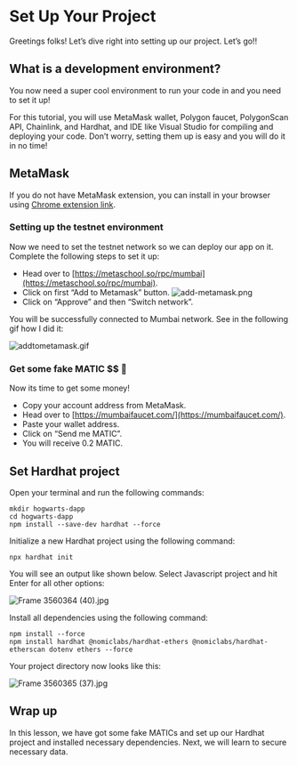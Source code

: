 # Set Up Your Project

Greetings folks! Let’s dive right into setting up our project. Let’s go!!

## What is a development environment?

You now need a super cool environment to run your code in and you need to set it up!

For this tutorial, you will use MetaMask wallet, Polygon faucet, PolygonScan API, Chainlink, and Hardhat, and IDE like Visual Studio for compiling and deploying your code. Don’t worry, setting them up is easy and you will do it in no time!

## MetaMask

If you do not have MetaMask extension, you can install in your browser using [Chrome extension link](https://chrome.google.com/webstore/detail/metamask/nkbihfbeogaeaoehlefnkodbefgpgknn).

### Setting up the testnet environment

Now we need to set the testnet network so we can deploy our app on it. Complete the following steps to set it up:

- Head over to [https://metaschool.so/rpc/mumbai](https://metaschool.so/rpc/mumbai).
- Click on first “Add to Metamask” button.
  ![add-metamask.png](https://github.com/0xmetaschool/Learning-Projects/blob/main/assests_for_all/Build%20Hogwarts%20Sorting%20Cap%20dApp%20on%20the%20Polygon%20Mumbai/Set%20Up%20Your%20Project/add-metamask.png?raw=true)
- Click on “Approve” and then “Switch network”.

You will be successfully connected to Mumbai network. See in the following gif how I did it:

![addtometamask.gif](https://github.com/0xmetaschool/Learning-Projects/blob/main/assests_for_all/Build%20Hogwarts%20Sorting%20Cap%20dApp%20on%20the%20Polygon%20Mumbai/Set%20Up%20Your%20Project/addtometamask.gif?raw=true)

### Get some fake MATIC $$ 🤑

Now its time to get some money!

- Copy your account address from MetaMask.
- Head over to [https://mumbaifaucet.com/](https://mumbaifaucet.com/).
- Paste your wallet address.
- Click on “Send me MATIC”.
- You will receive 0.2 MATIC.

## Set Hardhat project

Open your terminal and run the following commands:

```
mkdir hogwarts-dapp
cd hogwarts-dapp
npm install --save-dev hardhat --force
```

Initialize a new Hardhat project using the following command:

```
npx hardhat init
```

You will see an output like shown below. Select Javascript project and hit Enter for all other options:

![Frame 3560364 (40).jpg](<https://github.com/0xmetaschool/Learning-Projects/blob/main/assests_for_all/Build%20Hogwarts%20Sorting%20Cap%20dApp%20on%20the%20Polygon%20Mumbai/Set%20Up%20Your%20Project/Frame_3560364_(40).jpg?raw=true>)

Install all dependencies using the following command:

```
npm install --force
npm install hardhat @nomiclabs/hardhat-ethers @nomiclabs/hardhat-etherscan dotenv ethers --force
```

Your project directory now looks like this:

![Frame 3560365 (37).jpg](<https://github.com/0xmetaschool/Learning-Projects/blob/main/assests_for_all/Build%20Hogwarts%20Sorting%20Cap%20dApp%20on%20the%20Polygon%20Mumbai/Set%20Up%20Your%20Project/Frame_3560365_(37).jpg?raw=true>)

## Wrap up

In this lesson, we have got some fake MATICs and set up our Hardhat project and installed necessary dependencies. Next, we will learn to secure necessary data.
